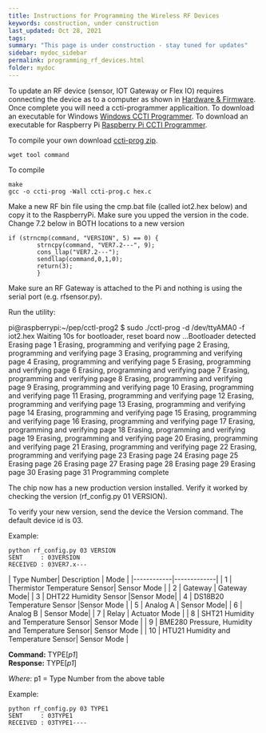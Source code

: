```yaml
---
title: Instructions for Programming the Wireless RF Devices
keywords: construction, under construction
last_updated: Oct 28, 2021
tags:
summary: "This page is under construction - stay tuned for updates"
sidebar: mydoc_sidebar
permalink: programming_rf_devices.html
folder: mydoc
---
```


To update an RF device (sensor, IOT Gateway or Flex IO) requires connecting the device as to a computer as shown in [Hardware & Firmware](hardware_and_firmware.html).
Once complete you will need a ccti-programmer applicaition.
To download an executable for Windows [Windows CCTI Programmer](link_to_programmer).
To download an executable for Raspberry Pi [Raspberry Pi CCTI Programmer](link_to_programmer).

To compile your own download [ccti-prog zip](ccti-prog.zip).
```
wget tool command
```
To compile
```
make
gcc -o ccti-prog -Wall ccti-prog.c hex.c
```
Make a new RF bin file using the cmp.bat file (called iot2.hex below) and copy it to the RaspberryPi. Make sure you upped the version in the code. Change 7.2 below in BOTH locations to a new version

```
if (strncmp(command, "VERSION", 5) == 0) {
        strncpy(command, "VER7.2---", 9);
        cons_llap("VER7.2---");
        sendllap(command,0,1,0);
        return(3);
        }
```

Make sure an RF Gateway is attached to the Pi and nothing is using the serial port (e.g. rfsensor.py).

Run the utility:

pi@raspberrypi:~/pep/cctl-prog2 $ sudo ./cctl-prog  -d /dev/ttyAMA0 -f iot2.hex
Waiting 10s for bootloader, reset board now
...Bootloader detected
Erasing page 1
Erasing, programming and verifying page 2
Erasing, programming and verifying page 3
Erasing, programming and verifying page 4
Erasing, programming and verifying page 5
Erasing, programming and verifying page 6
Erasing, programming and verifying page 7
Erasing, programming and verifying page 8
Erasing, programming and verifying page 9
Erasing, programming and verifying page 10
Erasing, programming and verifying page 11
Erasing, programming and verifying page 12
Erasing, programming and verifying page 13
Erasing, programming and verifying page 14
Erasing, programming and verifying page 15
Erasing, programming and verifying page 16
Erasing, programming and verifying page 17
Erasing, programming and verifying page 18
Erasing, programming and verifying page 19
Erasing, programming and verifying page 20
Erasing, programming and verifying page 21
Erasing, programming and verifying page 22
Erasing, programming and verifying page 23
Erasing page 24
Erasing page 25
Erasing page 26
Erasing page 27
Erasing page 28
Erasing page 29
Erasing page 30
Erasing page 31
Programming complete

The chip now has a new production version installed. Verify it worked by checking the version (rf_config.py 01 VERSION).

To verify your new version, send the device the Version command.
The default device id is 03.

Example:

```
python rf_config.py 03 VERSION
SENT     : 03VERSION
RECEIVED : 03VER7.x---
```


| Type Number| Description | Mode |
|------------|-------------|
| 1  | Thermistor Temperature Sensor| Sensor Mode |
| 2  | Gateway | Gateway Mode|
| 3  | DHT22 Humidity Sensor |Sensor Mode|
| 4  | DS18B20 Temperature Sensor |Sensor Mode |
| 5  | Analog A | Sensor Mode|
| 6  | Analog B | Sensor Mode|
| 7  | Relay | Actuator Mode |
| 8  | SHT21 Humidity and Temperature Sensor| Sensor Mode |
| 9  | BME280 Pressure, Humidity and Temperature Sensor| Sensor Mode |
| 10 | HTU21 Humidity and Temperature Sensor| Sensor Mode |


**Command:** TYPE[*p1*] <br>
**Response:** TYPE[*p1*]

*Where*: p1 = Type Number from the above table

Example:

```
python rf_config.py 03 TYPE1
SENT     : 03TYPE1
RECEIVED : 03TYPE1----
```


